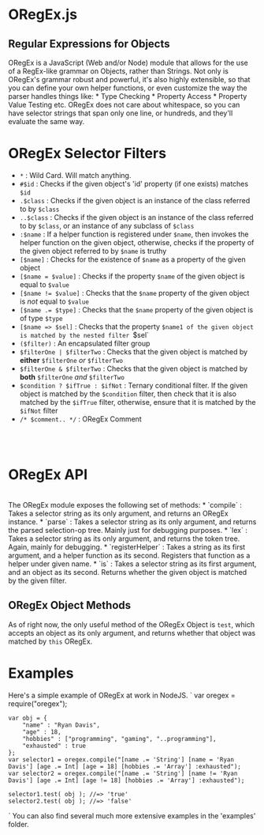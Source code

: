 # ORegEx.js #
## Regular Expressions for Objects ##

ORegEx is a JavaScript (Web and/or Node) module that allows for the use of a RegEx-like grammar on Objects, rather than Strings.
Not only is ORegEx's grammar robust and powerful, it's also highly extensible, so that you can define your own helper functions, or even
 customize the way the parser handles things like:
	* Type Checking
	* Property Access
	* Property Value Testing
etc.  ORegEx does not care about whitespace, so you can have selector strings that span only one line, or hundreds, and they'll evaluate the same way.

# ORegEx Selector Filters #

* `*` : Wild Card.  Will match anything.
* `#$id` : Checks if the given object's 'id' property (if one exists) matches `$id`
* `.$class` : Checks if the given object is an instance of the class referred to by `$class`
* `..$class` : Checks if the given object is an instance of the class referred to by `$class`, or an instance of any subclass of `$class`
* `:$name` : If a helper function is registered under `$name`, then invokes the helper function on the given object, otherwise, checks if the property of the 
	given object referred to by `$name` is truthy
* `[$name]` : Checks for the existence of `$name` as a property of the given object
* `[$name = $value]` : Checks if the property `$name` of the given object is equal to `$value`
* `[$name != $value]` : Checks that the `$name` property of the given object is *not* equal to `$value`
* `[$name .= $type]` : Checks that the `$name` property of the given object is of type `$type`
* `[$name => $sel]` : Checks that the property `$name1 of the given object is matched by the nested filter `$sel`
* `($filter)` : An encapsulated filter group
* `$filterOne | $filterTwo` : Checks that the given object is matched by **either** `$filterOne` *or* `$filterTwo`
* `$filterOne & $filterTwo` : Checks that the given object is matched by **both** `$filterOne` *and* `$filterTwo`
* `$condition ? $ifTrue : $ifNot` : Ternary conditional filter.  If the given object is matched by the `$condition` filter, then
	check that it is also matched by the `$ifTrue` filter, otherwise, ensure that it is matched by the `$ifNot` filter
* `/* $comment.. */`  :  ORegEx Comment

<br><br>

# ORegEx API #
<br>
The ORegEx module exposes the following set of methods:
*	`compile` :  Takes a selector string as its only argument, and returns an ORegEx instance.
*	`parse` : Takes a selector string as its only argument, and returns the parsed selection-op tree. Mainly just for debugging purposes.
*	`lex` : Takes a selector string as its only argument, and returns the token tree.  Again, mainly for debugging.
*	`registerHelper` : Takes a string as its first argument, and a helper function as its second.  Registers that function as a helper under given name.
*	`is` : Takes a selector string as its first argument, and an object as its second.  Returns whether the given object is matched by the given filter.

## ORegEx Object Methods ##
As of right now, the only useful method of the ORegEx Object is `test`, which accepts an object as its only argument, and returns whether that object
was matched by `this` ORegEx.

# Examples #
Here's a simple example of ORegEx at work in NodeJS.
`
	var oregex = require("oregex");

	var obj = {
		"name" : "Ryan Davis",
		"age" : 18,
		"hobbies" : ["programming", "gaming", "..programming"],
		"exhausted" : true
	};
	var selector1 = oregex.compile("[name .= 'String'] [name = 'Ryan Davis'] [age .= Int] [age = 18] [hobbies .= 'Array'] :exhausted");
	var selector2 = oregex.compile("[name .= 'String'] [name != 'Ryan Davis'] [age .= Int] [age != 18] [hobbies .= 'Array'] :exhausted");

	selector1.test( obj ); //=> 'true'
	selector2.test( obj ); //=> 'false'
`
You can also find several much more extensive examples in the 'examples' folder.